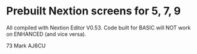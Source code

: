 # Prebuilt Nextion screens for 5, 7, 9
All compiled with Nextion Editor V0.53. Code built for BASIC will NOT work on ENHANCED (and vice versa). 


73
Mark
AJ6CU
